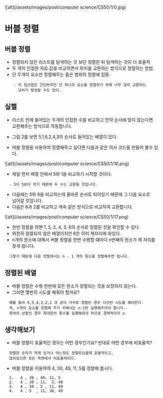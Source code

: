 
![alt](/assets/images/post/computer science/CS50/1/0.jpg)

버블 정렬
=========

## 버블 정렬

* 정렬되지 않은 리스트를 탐색하는 것 보단 정렬한 뒤 탐색하는 것이 더 효율적
* 두 개의 인접한 자료 값을 비교하면서 위치를 교환하는 방식으로 정렬하는 방법
* 단 두개의 요소만 정렬해주는 좁은 범위의 정렬에 집중.

```
    - 이 접근법은 간단하지만 단 하나의 요소를 정렬하기 위해 너무 많이 교환하는
      낭비가 발생할 수도 있다.
```

## 실핼

* 리스트 안에 들어있는 두개의 인접한 수를 비교하고 만약 순서에 맞지 않는다면  
  교환해주는 방식으로 작동합니다.

* 그림 2를 보면 5,1,6,2,4,3의 순서로 들어있는 배열이 있다.
* 버블 정렬을 사용하여 정렬해주고 싶다면 다음과 같은 의사 코드를 만들어 볼수 있다.

![alt](/assets/images/post/computer science/CS50/1/16.png)

* 제일 먼저 배열 안에서 5와 1을 비교하기 시작할 것이다. 

```
  - 1이 5보다 작기 때문에 두 수는 교환될 것입니다.
```

* 다음에는 5와 6을 비교하는데 올바른 순서로 되어있기 때문에 그 다음 요소로  
  넘어갈 것입니다.
* 다음은 6과 2를 비교하고 계속 같은 방식으로 비교하여 교환합니다.

![alt](/assets/images/post/computer science/CS50/1/17.png)

* 한번 정렬을 하면 1, 5, 2, 4, 3, 6의 순서로 정렬된 것을 확인할 수 있다.
* 와전히 정렬되지 않은 배열이지만 6은 이미 제자리에 와있다.
* n개의 원소에 대해서 버블 정렬을 한번 수행할 떄마다 n번째의 원소가 제 자리를  
  찾게 됩니다.

```
  그렇기 때문에 다음 정렬에서는 n - 1 개의 원소를 정렬해주면 됩니다.
```

## 정렬된 배열

* 버블 정렬은 수행 한번에 모든 원소가 정렬되는 것을 보장하지 않는다.
* 그러면 몇번의 시도를 해줘야 할까요?

```
  예를 들어 6,5,4,3,2,1 과 같이 거꾸로 정렬된 경우 다섯번 시도를 해야한다.
  즉, n개의 요소를 정렬해 주기 위해서는 n-1번 실행해주어야 합니다.
  최악의 상황인 경우 최대한의 횟수를 실행해줘야 하므로 경제적이지 x
```

## 생각해보기

* 버블 정렬이 효율적인 경우는 어떤 경우인가요? 반대로 어떤 경우에 비효율적?

```
  정렬한 숫자가 적게 있거나 어느정도 정렬되있을때 효율적이고, 
  많이있으면 모든 측면에서 비효율적이다.
```

* 버블 정렬을 이용하여 4, 30, 49, 11, 5를 정렬해 봅시다.

```
  1.   4 , 30 , 49, 11, 5
  2.   4 , 30 , 11,  5, 49
  3.   4 , 30 , 5 , 11, 49
  4.   4 , 5  , 11, 30, 49 
```
